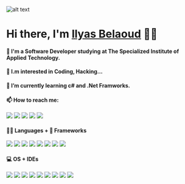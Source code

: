 ![alt text](https://camo.githubusercontent.com/62c175d90bcecb06ff771c5fc81d0b4f57ec9a42e9254ac0b4f2314789b2369d/68747470733a2f2f63617073756c652d72656e6465722e76657263656c2e6170702f6170693f747970653d726f756e64656426636f6c6f723d6772616469656e74266865696768743d3330302673656374696f6e3d68656164657226746578743d2532304869253230746865726525323026666f6e7453697a653d3830267465787442673d7472756526616e696d6174696f6e3d66616465496e)

# Hi there, I'm [Ilyas Belaoud](https://ilyasbelaoud.github.io/) 👋🏻

#### 👋 I'm a Software Developer studying at The Specialized Institute of Applied Technology.
#### 👀 I.m interested in Coding, Hacking...
#### 🌱 I’m currently learning c# and .Net Framworks.
#### 📫 How to reach me:
[![](https://img.shields.io/badge/Instagram-E4405F?style=for-the-badge&logo=instagram&logoColor=white)](https://www.instagram.com/ilyasbelaoud/)
[![](https://img.shields.io/badge/Twitter-1DA1F2?style=for-the-badge&logo=twitter&logoColor=white)](https://twitter.com/ilyasbelaoud)
[![](https://img.shields.io/badge/Facebook-1877F2?style=for-the-badge&logo=facebook&logoColor=white)](https://www.facebook.com/ilyasbelaoud/)
[![](https://img.shields.io/badge/GitHub-100000?style=for-the-badge&logo=github&logoColor=white)](https://github.com/ilyasbelaoud/)
[![](https://img.shields.io/badge/Snapchat-FFFC00?style=for-the-badge&logo=snapchat&logoColor=white)](#README)
#### 👩‍💻 Languages + 🚀 Frameworks 
[![](https://img.shields.io/badge/Python-3776AB?style=for-the-badge&logo=python&logoColor=white)](#README)
[![](https://img.shields.io/badge/HTML5-E34F26?style=for-the-badge&logo=html5&logoColor=white)](#README)
[![](https://img.shields.io/badge/CSS3-1572B6?style=for-the-badge&logo=css3&logoColor=white)](#README)
[![](https://img.shields.io/badge/JavaScript-323330?style=for-the-badge&logo=javascript&logoColor=F7DF1E)](#README)
[![](https://img.shields.io/badge/C%23-239120?style=for-the-badge&logo=c-sharp&logoColor=white)](#README)
[![](https://img.shields.io/badge/.NET-5C2D91?style=for-the-badge&logo=dot-net&logoColor=white)](#README)
[![](https://img.shields.io/badge/Git-F05032?style=for-the-badge&logo=git&logoColor=white)](#README)
[![](https://img.shields.io/badge/PowerShell-5391FE?style=for-the-badge&logo=PowerShell&logoColor=white)](#README)
#### 💻 OS + IDEs
[![](https://img.shields.io/badge/Windows-0078D6?style=for-the-badge&logo=windows&logoColor=white)](#README)
[![](https://img.shields.io/badge/Ubuntu-E95420?style=for-the-badge&logo=ubuntu&logoColor=white)](#README)
[![](https://img.shields.io/badge/Kali_Linux-557C94?style=for-the-badge&logo=kali-linux&logoColor=white)](#README)
[![](https://img.shields.io/badge/Android-3DDC84?style=for-the-badge&logo=android&logoColor=white)](#README)
[![](https://img.shields.io/badge/Visual_Studio_Code-0078D4?style=for-the-badge&logo=visual%20studio%20code&logoColor=white)](#README)
[![](https://img.shields.io/badge/Visual_Studio_2019-5C2D91?style=for-the-badge&logo=visual%20studio&logoColor=white)](#README)
[![](https://img.shields.io/badge/pycharm-143?style=for-the-badge&logo=pycharm&logoColor=black&color=black&labelColor=green)](#README)
[![](https://img.shields.io/badge/Notepad++-90E59A.svg?style=for-the-badge&logo=notepad%2B%2B&logoColor=black)](#README)
[![](https://img.shields.io/badge/Adobe%20Photoshop-31A8FF?style=for-the-badge&logo=Adobe%20Photoshop&logoColor=black)](#README)
[![]()](#README)
